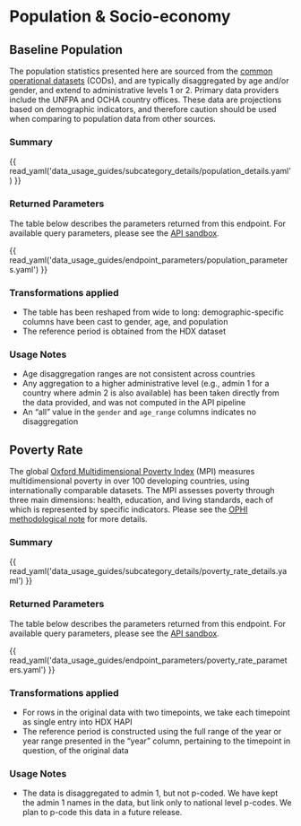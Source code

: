# Population & Socio-economy

## Baseline Population <a id="population"></a>

The population statistics presented here are sourced from the
[common operational datasets](https://cod.unocha.org/) (CODs), and are
typically disaggregated by age and/or gender, and extend to administrative
levels 1 or 2. Primary data providers include the UNFPA and OCHA country
offices. These data are projections based on demographic indicators, and
therefore caution should be used when comparing to population data from other
sources.

### Summary

{{ read_yaml('data_usage_guides/subcategory_details/population_details.yaml') }}

### Returned Parameters

The table below describes the parameters returned from this endpoint.
For available query parameters, please see the
[API sandbox](https://hapi.humdata.org/docs#/Population%20%26%20Socio-Economy/get_populations_api_v1_population_social_population_get).

{{ read_yaml('data_usage_guides/endpoint_parameters/population_parameters.yaml') }}

### Transformations applied

* The table has been reshaped from wide to long: demographic-specific columns
  have been cast to gender, age, and population
* The reference period is obtained from the HDX dataset

### Usage Notes

* Age disaggregation ranges are not consistent across countries
* Any aggregation to a higher administrative level (e.g., admin 1 for a
  country where admin 2 is also available) has been taken directly from the
  data provided, and was not computed in the API pipeline
* An “all” value in the `gender` and `age_range` columns indicates no
  disaggregation

## Poverty Rate <a id="poverty-rate"></a>

The global [Oxford Multidimensional Poverty Index](https://ophi.org.uk/global-mpi)
(MPI) measures multidimensional poverty in over 100 developing countries,
using internationally comparable datasets. The MPI assesses poverty through
three main dimensions: health, education, and living standards, each of which
is represented by specific indicators. Please see the
[OPHI methodological note](https://ophi.org.uk/publications/MN-54) for more
details.

### Summary

{{ read_yaml('data_usage_guides/subcategory_details/poverty_rate_details.yaml') }}

### Returned Parameters

The table below describes the parameters returned from this endpoint.
For available query parameters, please see the
[API sandbox](https://hapi.humdata.org/docs#/Population%20%26%20Socio-Economy/get_poverty_rates_api_v1_population_social_poverty_rate_get).

{{ read_yaml('data_usage_guides/endpoint_parameters/poverty_rate_parameters.yaml') }}

### Transformations applied

* For rows in the original data with two timepoints, we take each timepoint as
  single entry into HDX HAPI
* The reference period is constructed using the full range of the year or year
  range presented in the “year” column, pertaining to the timepoint in
  question, of the original data

### Usage Notes

* The data is disaggregated to admin 1, but not p-coded. We have kept the
  admin 1 names in the data, but link only to national level p-codes.
  We plan to p-code this data in a future release.

